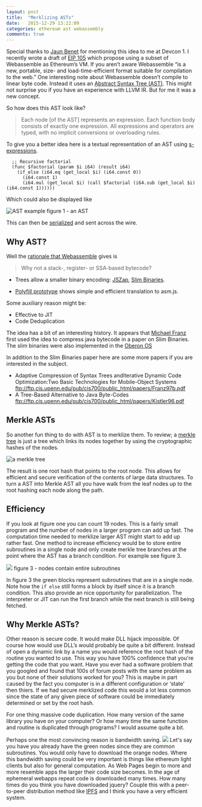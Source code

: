 ```yaml
---
layout: post
title:  "Merklizing ASTs"
date:   2015-12-29 13:22:09
categories: ethereum ast webassembly
comments: true
---
```

Special thanks to [Jaun Benet](http://juan.benet.ai/) for mentioning this idea to me at Devcon 1. I recently wrote a draft of [EIP 105](https://github.com/ethereum/EIPs/issues/48) which propose using a subset of Webassemble as Ethereum’s VM. If you aren’t aware Webassemble  “is a new, portable, size- and load-time-efficient format suitable for compilation to the web.”   One interesting note about Webassemble doesn’t compile to linear byte code. Instead it uses an  [Abstract Syntax Tree (AST)](https://en.wikipedia.org/wiki/Abstract_syntax_tree). This might not surprise you if you have an experience with LLVM IR. But for me it was a new concept. 

So how does this AST look like?

>Each node [of the AST] represents an expression. Each function body consists of exactly one expression. All expressions and operators are typed, with no implicit conversions or overloading rules.

To give you a better idea here is a textual representation of an AST using [s-expressions](https://en.wikipedia.org/wiki/S-expression).

```
  ;; Recursive factorial
  (func $factorial (param $i i64) (result i64)
    (if_else (i64.eq (get_local $i) (i64.const 0))
      (i64.const 1)
      (i64.mul (get_local $i) (call $factorial (i64.sub (get_local $i) (i64.const 1))))))
```
Which could also be displayed like

![AST example](https://cdn.rawgit.com/wanderer/wanderer.github.io/master/_posts/images/Merklizing%20ASTs.svg)
figure 1 - an AST

This can then be [serialized](https://github.com/WebAssembly/design/blob/master/BinaryEncoding.md#serialized-ast) and sent across the wire.

## Why AST?
Well the [rationale that Webassemble](https://github.com/WebAssembly/design/blob/master/Rationale.md) gives is 

>Why not a stack-, register- or SSA-based bytecode?
* Trees allow a smaller binary encoding: [JSZap][], [Slim Binaries][].
* [Polyfill prototype][] shows simple and efficient translation to asm.js.

  [JSZap]: https://research.microsoft.com/en-us/projects/jszap/
  [Slim Binaries]: https://citeseerx.ist.psu.edu/viewdoc/summary?doi=10.1.1.108.1711
  [Polyfill prototype]: https://github.com/WebAssembly/polyfill-prototype-1

Some auxiliary reason might be:
* Effective to JIT 
* Code Deduplication

The idea has a bit of an interesting history. It appears that [Michael Franz](http://www.michaelfranz.com/) first used the idea to compress java bytecode in a paper on Slim Binaries. The slim binaries were also implemented in the [Oberon OS](https://en.wikipedia.org/wiki/Oberon_(operating_system))

In addition to the Slim Binaries paper here are some more papers if you are interested in the subject.
* Adaptive Compression of Syntax Trees andIterative Dynamic Code Optimization:Two Basic Technologies for Mobile-Object Systems ftp://ftp.cis.upenn.edu/pub/cis700/public_html/papers/Franz97b.pdf
* A Tree-Based Alternative to Java Byte-Codes ftp://ftp.cis.upenn.edu/pub/cis700/public_html/papers/Kistler96.pdf

## Merkle ASTs
So another fun thing to do with AST is to merklize them. To review; a [merkle tree](https://en.wikipedia.org/wiki/Merkle_tree) is just a tree which links its nodes together by using the cryptographic hashes of the nodes.  

![a merkle tree](https://upload.wikimedia.org/wikipedia/commons/thumb/9/95/Hash_Tree.svg/640px-Hash_Tree.svg.png)

The result is one root hash that points to the root node. This allows for efficient and secure verification of the contents of large data structures.  To turn a AST into Merkle AST all you have walk from the leaf nodes up to the root hashing each node along the path. 

## Efficiency 
If you look at figure one you can count 19 nodes. This is a fairly small program and the number of nodes in a larger program can add up fast. The computation time needed to merklize larger AST might start to add up rather fast. One method to increase efficiency would be to store entire subroutines in a single node and only create merkle tree branches at the point where the AST has a branch condition. For example see figure 3.

![](https://cdn.rawgit.com/wanderer/wanderer.github.io/master/_posts/images/Merklizing%20ASTs-grouping.svg)
figure 3 - nodes contain entire subroutines

In figure 3 the green blocks represent subroutines that are in a single node. Note how the `if else` still forms a block by itself since it is a branch condition. This also provide an nice opportunity for parallelization. The interpreter or JIT can run the first branch while the next branch is still being fetched.  

## Why Merkle ASTs?

Other reason is secure code. It would make DLL hijack impossible. Of course how would use DLL’s would probably be quite a bit different. Instead of open a dynamic link by a name you would reference the root hash of the routine you wanted to use. This way you have 100% confidence that you're getting the code that you want. Have you ever had a software problem that you googled and found that 100s of forum posts with the same problem as you but none of their solutions worked for you? This is maybe in part caused by the fact you computer is in a different configuration or ‘state’ then thiers. If we had secure merklized code this would a lot less common since the state of any given piece of software could be immediately determined or set by the root hash.

For one thing massive code duplication. How many version of the same library you have on your computer? Or how many time the same function and routine is duplicated through programs? I would assume quite a bit. 

Perhaps one the most convincing reason is bandwidth saving. 
![](https://cdn.rawgit.com/wanderer/wanderer.github.io/master/_posts/images/Merklizing%20ASTs-bandwidth.svg)
Let's say you have you already have the green nodes since they are common subroutines. You would only have to download the orange nodes. Where this bandwidth saving could be very important is things like ethereum light clients but also for general computation. As Web Pages begin to more and more resemble apps the larger their code size becomes. In the age of ephemeral webapps repeat code is downloaded many times. How many times do you think you have downloaded jquery? Couple this with a peer-to-peer distribution method like [IPFS](https://ipfs.io/) and I think you have a very efficient system.

